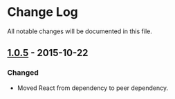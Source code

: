 # Change Log

All notable changes will be documented in this file.

## [1.0.5] - 2015-10-22

### Changed

- Moved React from dependency to peer dependency.

[1.0.5]: https://github.com/rexxars/commonmark-react-renderer/compare/85a0e625ad1fefc6af2cb779c6ee74db5f31f866...v1.0.5
